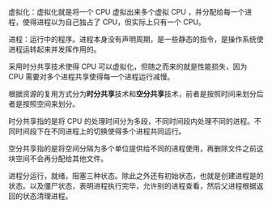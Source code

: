 虚拟化：虚拟化就是将一个 CPU 虚拟出来多个虚拟 CPU ，并分配给每一个进程，使得进程以为自己独占了 CPU，但实际上只有一个 CPU。

进程：运行中的程序。进程本身没有声明周期，是一些静态的指令，是操作系统使进程运转起来并发挥作用的。

采用时分共享技术使得 CPU 可以虚拟化，但随之而来的就是性能损失，因为 CPU 需要对多个进程共享使得每一个进程运行减慢。

根据资源的复用方式分为**时分共享**技术和**空分共享**技术，前者是按照时间来划分后者是按照空间来划分。

时分共享指的是将 CPU 的处理时间分为多段，不同时间段内处理不同的进程。不同时间段下在不同进程上的切换使得多个进程共同运行。

空分共享指的是将空间分隔为多个单位提供给不同的进程使用，再删除文件之前这块空间不会再分配给其他文件。

进程分运行，就绪，阻塞三种状态。除此之外还有初始状态，也就是创建进程是的状态。以及僵尸状态，表明进程执行完毕，允许别的进程查看，然后父进程根据返回的状态清理进程。

